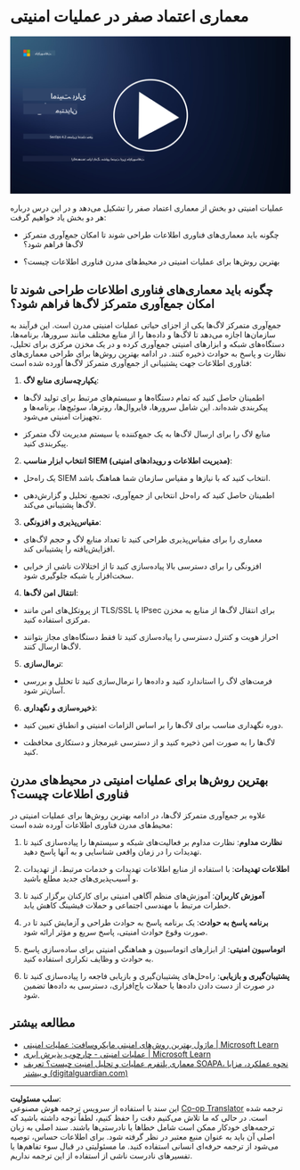 <!--
CO_OP_TRANSLATOR_METADATA:
{
  "original_hash": "45bbdc114e70936816b0b3e7c40189cf",
  "translation_date": "2025-09-03T18:39:59+00:00",
  "source_file": "4.2 SecOps zero trust architecture.md",
  "language_code": "fa"
}
-->
# معماری اعتماد صفر در عملیات امنیتی

[![تماشای ویدیو](../../translated_images/4-2_placeholder.20e2345a0848364aaf73ddda28f676a3d9980843c51a0050774b268037db079d.fa.png)](https://learn-video.azurefd.net/vod/player?id=8a2c36d9-8117-4576-ad5b-787667d13603)

عملیات امنیتی دو بخش از معماری اعتماد صفر را تشکیل می‌دهد و در این درس درباره هر دو بخش یاد خواهیم گرفت:

- چگونه باید معماری‌های فناوری اطلاعات طراحی شوند تا امکان جمع‌آوری متمرکز لاگ‌ها فراهم شود؟

- بهترین روش‌ها برای عملیات امنیتی در محیط‌های مدرن فناوری اطلاعات چیست؟

## چگونه باید معماری‌های فناوری اطلاعات طراحی شوند تا امکان جمع‌آوری متمرکز لاگ‌ها فراهم شود؟

جمع‌آوری متمرکز لاگ‌ها یکی از اجزای حیاتی عملیات امنیتی مدرن است. این فرآیند به سازمان‌ها اجازه می‌دهد تا لاگ‌ها و داده‌ها را از منابع مختلف مانند سرورها، برنامه‌ها، دستگاه‌های شبکه و ابزارهای امنیتی جمع‌آوری کرده و در یک مخزن مرکزی برای تحلیل، نظارت و پاسخ به حوادث ذخیره کنند. در ادامه بهترین روش‌ها برای طراحی معماری‌های فناوری اطلاعات جهت پشتیبانی از جمع‌آوری متمرکز لاگ‌ها آورده شده است:

1. **یکپارچه‌سازی منابع لاگ**:

- اطمینان حاصل کنید که تمام دستگاه‌ها و سیستم‌های مرتبط برای تولید لاگ‌ها پیکربندی شده‌اند. این شامل سرورها، فایروال‌ها، روترها، سوئیچ‌ها، برنامه‌ها و تجهیزات امنیتی می‌شود.

- منابع لاگ را برای ارسال لاگ‌ها به یک جمع‌کننده یا سیستم مدیریت لاگ متمرکز پیکربندی کنید.

2. **انتخاب ابزار مناسب SIEM (مدیریت اطلاعات و رویدادهای امنیتی)**:

- یک راه‌حل SIEM انتخاب کنید که با نیازها و مقیاس سازمان شما هماهنگ باشد.

- اطمینان حاصل کنید که راه‌حل انتخابی از جمع‌آوری، تجمیع، تحلیل و گزارش‌دهی لاگ‌ها پشتیبانی می‌کند.

3. **مقیاس‌پذیری و افزونگی**:

- معماری را برای مقیاس‌پذیری طراحی کنید تا تعداد منابع لاگ و حجم لاگ‌های افزایش‌یافته را پشتیبانی کند.

- افزونگی را برای دسترسی بالا پیاده‌سازی کنید تا از اختلالات ناشی از خرابی سخت‌افزار یا شبکه جلوگیری شود.

4. **انتقال امن لاگ‌ها**:

- از پروتکل‌های امن مانند TLS/SSL یا IPsec برای انتقال لاگ‌ها از منابع به مخزن مرکزی استفاده کنید.

- احراز هویت و کنترل دسترسی را پیاده‌سازی کنید تا فقط دستگاه‌های مجاز بتوانند لاگ‌ها ارسال کنند.

5. **نرمال‌سازی**:

- فرمت‌های لاگ را استاندارد کنید و داده‌ها را نرمال‌سازی کنید تا تحلیل و بررسی آسان‌تر شود.

6. **ذخیره‌سازی و نگهداری**:

- دوره نگهداری مناسب برای لاگ‌ها را بر اساس الزامات امنیتی و انطباق تعیین کنید.

- لاگ‌ها را به صورت امن ذخیره کنید و از دسترسی غیرمجاز و دستکاری محافظت کنید.

## بهترین روش‌ها برای عملیات امنیتی در محیط‌های مدرن فناوری اطلاعات چیست؟

علاوه بر جمع‌آوری متمرکز لاگ‌ها، در ادامه بهترین روش‌ها برای عملیات امنیتی در محیط‌های مدرن فناوری اطلاعات آورده شده است:

1. **نظارت مداوم**: نظارت مداوم بر فعالیت‌های شبکه و سیستم‌ها را پیاده‌سازی کنید تا تهدیدات را در زمان واقعی شناسایی و به آنها پاسخ دهید.

2. **اطلاعات تهدیدات**: با استفاده از منابع اطلاعات تهدیدات و خدمات مرتبط، از تهدیدات و آسیب‌پذیری‌های جدید مطلع باشید.

3. **آموزش کاربران**: آموزش‌های منظم آگاهی امنیتی برای کارکنان برگزار کنید تا خطرات مرتبط با مهندسی اجتماعی و حملات فیشینگ کاهش یابد.

4. **برنامه پاسخ به حوادث**: یک برنامه پاسخ به حوادث طراحی و آزمایش کنید تا در صورت وقوع حوادث امنیتی، پاسخ سریع و مؤثر ارائه شود.

5. **اتوماسیون امنیتی**: از ابزارهای اتوماسیون و هماهنگی امنیتی برای ساده‌سازی پاسخ به حوادث و وظایف تکراری استفاده کنید.

6. **پشتیبان‌گیری و بازیابی**: راه‌حل‌های پشتیبان‌گیری و بازیابی فاجعه را پیاده‌سازی کنید تا در صورت از دست دادن داده‌ها یا حملات باج‌افزاری، دسترسی به داده‌ها تضمین شود.

## مطالعه بیشتر

- [ماژول بهترین روش‌های امنیتی مایکروسافت: عملیات امنیتی | Microsoft Learn](https://learn.microsoft.com/security/operations/security-operations-videos-and-decks?WT.mc_id=academic-96948-sayoung)
- [عملیات امنیتی - چارچوب پذیرش ابری | Microsoft Learn](https://learn.microsoft.com/azure/cloud-adoption-framework/secure/security-operations?WT.mc_id=academic-96948-sayoung)
- [معماری پلتفرم عملیات و تحلیل امنیت چیست؟ تعریف SOAPA، نحوه عملکرد، مزایا و بیشتر (digitalguardian.com)](https://www.digitalguardian.com/blog/what-security-operations-and-analytics-platform-architecture-definition-soapa-how-it-works#:~:text=All%20in%20all%2C%20security%20operations%20and%20analytics%20platform,become%20more%20efficient%20and%20operative%20with%20your%20security.)

---

**سلب مسئولیت**:  
این سند با استفاده از سرویس ترجمه هوش مصنوعی [Co-op Translator](https://github.com/Azure/co-op-translator) ترجمه شده است. در حالی که ما تلاش می‌کنیم دقت را حفظ کنیم، لطفاً توجه داشته باشید که ترجمه‌های خودکار ممکن است شامل خطاها یا نادرستی‌ها باشند. سند اصلی به زبان اصلی آن باید به عنوان منبع معتبر در نظر گرفته شود. برای اطلاعات حساس، توصیه می‌شود از ترجمه حرفه‌ای انسانی استفاده کنید. ما مسئولیتی در قبال سوء تفاهم‌ها یا تفسیرهای نادرست ناشی از استفاده از این ترجمه نداریم.